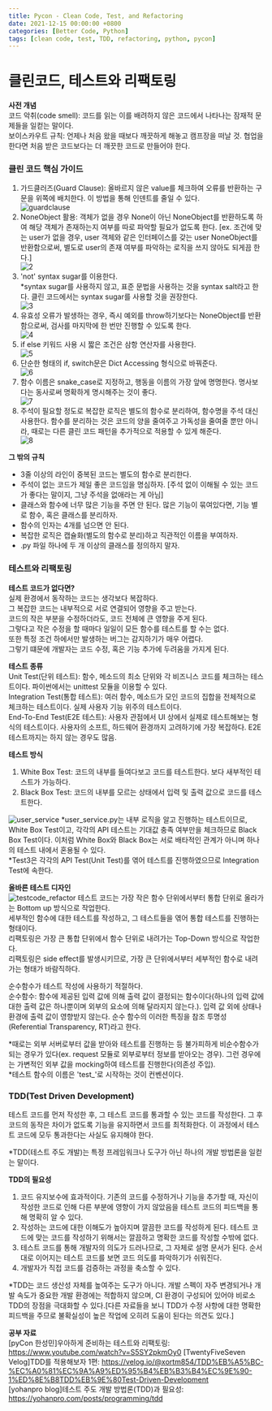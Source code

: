 ```yaml
---
title: Pycon - Clean Code, Test, and Refactoring
date: 2021-12-15 00:00:00 +0800
categories: [Better Code, Python]
tags: [clean code, test, TDD, refactoring, python, pycon]
---
```

# 클린코드, 테스트와 리팩토링
**사전 개념**    
코드 악취(code smell): 코드를 읽는 이를 배려하지 않은 코드에서 나타나는 잠재적 문제들을 일컫는 말이다.               
보이스카우트 규칙: 언제나 처음 왔을 때보다 깨끗하게 해놓고 캠프장을 떠날 것. 협업을 한다면 처음 받은 코드보다는 더 깨끗한 코드로 만들어야 한다.    
       
### 클린 코드 핵심 가이드     
1. 가드클러즈(Guard Clause): 올바르지 않은 value를 체크하여 오류를 반환하는 구문을 위쪽에 배치한다. 이 방법을 통해 인덴트를 줄일 수 있다.       
![guardclause](/assets/img/post-img/guardclause.png)
2. NoneObject 활용: 객체가 없을 경우 None이 아닌 NoneObject를 반환하도록 하여 해당 객체가 존재하는지 여부를 따로 파악할 필요가 없도록 한다. [ex. 조건에 맞는 user가 없을 경우, user 객체와 같은 인터페이스를 갖는 user NoneObject를 반환함으로써, 별도로 user의 존재 여부를 파악하는 로직을 쓰지 않아도 되게끔 한다.]        
![2](/assets/img/post-img/clean_code2.png)
3. 'not' syntax sugar를 이용한다.    
*syntax sugar를 사용하지 않고, 표준 문법을 사용하는 것을 syntax salt라고 한다. 클린 코드에서는 syntax sugar를 사용할 것을 권장한다.      
![3](/assets/img/post-img/clean_code3.png)
4. 유효성 오류가 발생하는 경우, 즉시 예외를 throw하기보다는 NoneObject를 반환함으로써, 검사를 마지막에 한 번만 진행할 수 있도록 한다.    
![4](/assets/img/post-img/clean_code4.png)
5. if else 키워드 사용 시 짧은 조건은 삼항 연산자를 사용한다.    
![5](/assets/img/post-img/clean_code5.png)
6. 단순한 형태의 if, switch문은 Dict Accessing 형식으로 바꿔준다.    
![6](/assets/img/post-img/clean_code6.png)
7. 함수 이름은 snake_case로 지정하고, 행동을 이름의 가장 앞에 명명한다. 명사보다는 동사로써 명확하게 명시해주는 것이 좋다.   
![7](/assets/img/post-img/clean_code7.png)
8. 주석이 필요할 정도로 복잡한 로직은 별도의 함수로 분리하여, 함수명을 주석 대신 사용한다. 함수를 분리하는 것은 코드의 양을 줄여주고 가독성을 줄여줄 뿐만 아니라, 때로는 다른 클린 코드 패턴을 추가적으로 적용할 수 있게 해준다.      
![8](/assets/img/post-img/clean_code8.png)
      
**그 밖의 규칙**      
* 3줄 이상의 라인이 중복된 코드는 별도의 함수로 분리한다.
* 주석이 없는 코드가 제일 좋은 코드임을 명심하자. [주석 없이 이해될 수 있는 코드가 좋다는 말이지, 그냥 주석을 없애라는 게 아님]
* 클래스와 함수에 너무 많은 기능을 주면 안 된다. 많은 기능이 묶여있다면, 기능 별로 함수, 혹은 클래스를 분리하자.
* 함수의 인자는 4개를 넘으면 안 된다.
* 복잡한 로직은 캡슐화(별도의 함수로 분리)하고 직관적인 이름을 부여하자.
* .py 파일 하나에 두 개 이상의 클래스를 정의하지 말자.
       
### 테스트와 리팩토링    
**테스트 코드가 없다면?**     
실제 환경에서 동작하는 코드는 생각보다 복잡하다.     
그 복잡한 코드는 내부적으로 서로 연결되어 영향을 주고 받는다.     
코드의 작은 부분을 수정하더라도, 코드 전체에 큰 영향을 주게 된다.       
그렇다고 작은 수정을 할 때마다 일일이 모든 함수를 테스트를 할 수는 없다.      
또한 특정 조건 하에서만 발생하는 버그는 감지하기가 매우 어렵다.      
그렇기 떄문에 개발자는 코드 수정, 혹은 기능 추가에 두려움을 가지게 된다.     
       
**테스트 종류**       
Unit Test(단위 테스트): 함수, 메소드의 최소 단위와 각 비즈니스 코드를 체크하는 테스트이다. 파이썬에서는 unittest 모듈을 이용할 수 있다.      
Integration Test(통합 테스트): 여러 함수, 메소드가 모인 코드의 집합을 전체적으로 체크하는 테스트이다. 실제 사용자 기능 위주의 테스트이다.     
End-To-End Test(E2E 테스트): 사용자 관점에서 UI 상에서 실제로 테스트해보는 형식의 테스트이다. 사용자의 소프트, 하드웨어 환경까지 고려하기에 가장 복잡하다. E2E 테스트까지는 하지 않는 경우도 많음.     
      
**테스트 방식**       
1. White Box Test: 코드의 내부를 들여다보고 코드를 테스트한다. 보다 새부적인 테스트가 가능하다.       
2. Black Box Test: 코드의 내부를 모르는 상태에서 입력 및 출력 값으로 코드를 테스트한다.       
   
![user_service](/assets/img/post-img/clean_code9.png)
*user_service.py는 내부 로직을 알고 진행하는 테스트이므로, White Box Test이고, 각각의 API 테스트는 기대값 충족 여부만을 체크하므로 Black Box Test이다. 이처럼 White Box와 Black Box는 서로 배타적인 관계가 아니며 하나의 테스트 내에서 혼용될 수 있다.      
*Test3은 각각의 API Test(Unit Test)를 엮어 테스트를 진행하였으므로 Integration Test에 속한다.     
     
**올바른 테스트 디자인**    
![testcode_refactor](/assets/img/post-img/clean_code10.png)
테스트 코드는 가장 작은 함수 단위에서부터 통합 단위로 올라가는 Bottom up 방식으로 작업한다.    
세부적인 함수에 대한 테스트를 작성하고, 그 테스트들을 엮어 통합 테스트를 진행하는 형태이다.     
리팩토링은 가장 큰 통합 단위에서 함수 단위로 내려가는 Top-Down 방식으로 작업한다.     
리팩토링은 side effect를 발생시키므로, 가장 큰 단위에서부터 세부적인 함수로 내려가는 형태가 바람직하다.    
        
순수함수가 테스트 작성에 사용하기 적절하다.        
순수함수: 함수에 제공된 입력 값에 의해 출력 값이 결정되는 함수이다(하나의 입력 값에 대한 출력 값은 하나뿐이며 외부의 요소에 의해 달라지지 않는다.). 입력 값 외에 상태나 환경에 출력 값이 영향받지 않는다. 순수 함수의 이러한 특징을 참조 투명성(Referential Transparency, RT)라고 한다.          
       
*때로는 외부 서버로부터 값을 받아와 테스트를 진행하는 등 불가피하게 비순수함수가 되는 경우가 있다(ex. request 모듈로 외부로부터 정보를 받아오는 경우). 그런 경우에는 가변적인 외부 값을 mocking하여 테스트를 진행한다(의존성 주입).      
*테스트 함수의 이름은 'test_'로 시작하는 것이 컨벤션이다.       
     
### TDD(Test Driven Development)
테스트 코드를 먼저 작성한 후, 그 테스트 코드를 통과할 수 있는 코드를 작성한다. 그 후 코드의 동작은 차이가 없도록 기능을 유지하면서 코드를 최적화한다. 이 과정에서 테스트 코드에 모두 통과한다는 사실도 유지해야 한다.       
    
*TDD(테스트 주도 개발)는 특정 프레임워크나 도구가 아닌 하나의 개발 방법론을 일컫는 말이다.     
     
**TDD의 필요성**
1. 코드 유지보수에 효과적이다. 기존의 코드를 수정하거나 기능을 추가할 때, 자신이 작성한 코드로 인해 다른 부분에 영향이 가지 않았음을 테스트 코드의 피드백을 통해 명확히 알 수 있다.
2. 작성하는 코드에 대한 이해도가 높아지며 깔끔한 코드를 작성하게 된다. 테스트 코드에 맞는 코드를 작성하기 위해서는 깔끔하고 명확한 코드를 작성할 수밖에 없다.
3. 테스트 코드를 통해 개발자의 의도가 드러나므로, 그 자체로 설명 문서가 된다. 순서대로 이어지는 테스트 코드를 보면 코드 의도를 파악하기가 쉬워진다.
4. 개발자가 직접 코드를 검증하는 과정을 축소할 수 있다.
    
*TDD는 코드 생산성 자체를 높여주는 도구가 아니다. 개발 스펙이 자주 변경되거나 개발 속도가 중요한 개발 환경에는 적합하지 않으며, CI 환경이 구성되어 있어야 비로소 TDD의 장점을 극대화할 수 있다.[다른 자료들을 보니 TDD가 수정 사항에 대한 명확한 피드백을 주므로 불확실성이 높은 작업에 오히려 도움이 된다는 의견도 있다.]    
      
__공부 자료__     
[pyCon 한성민]우아하게 준비하는 테스트와 리팩토링: https://www.youtube.com/watch?v=S5SY2pkmOy0
[TwentyFiveSeven Velog]TDD를 적용해보자 1편: https://velog.io/@xortm854/TDD%EB%A5%BC-%EC%A0%81%EC%9A%A9%ED%95%B4%EB%B3%B4%EC%9E%90-1%ED%8E%B8TDD%EB%9E%80Test-Driven-Development     
[yohanpro blog]테스트 주도 개발 방법론(TDD)과 필요성: https://yohanpro.com/posts/programming/tdd    